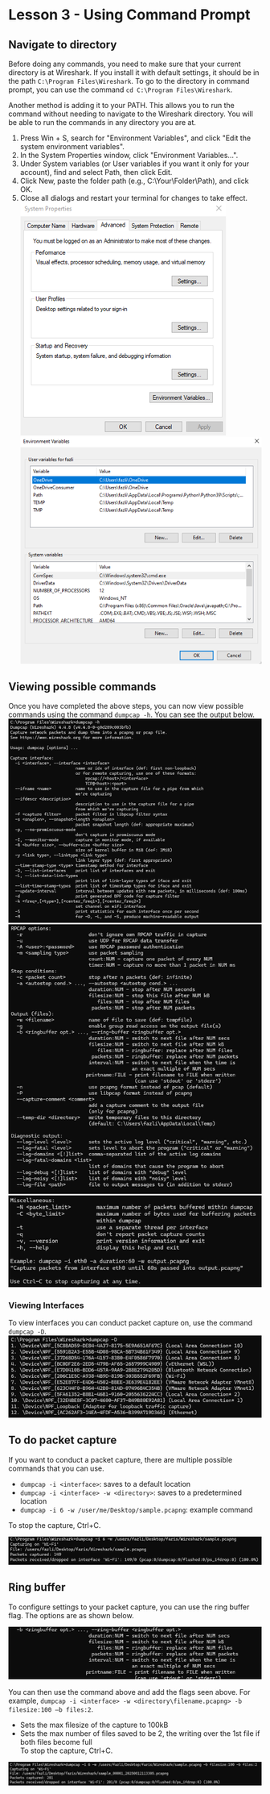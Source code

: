 # Lesson 3 - Using Command Prompt
## Navigate to directory
Before doing any commands, you need to make sure that your current directory is at Wireshark. If you install it with default settings, it should be in the path `C:\Program Files\Wireshark`. To go to the directory in command prompt, you can use the command `cd C:\Program Files\Wireshark`. <br>

Another method is adding it to your PATH. This allows you to run the command without needing to navigate to the Wireshark directory. You will be able to run the commands in any directory you are at.
1. Press Win + S, search for "Environment Variables", and click "Edit the system environment variables".
2. In the System Properties window, click "Environment Variables…".
3. Under System variables (or User variables if you want it only for your account), find and select Path, then click Edit.
4. Click New, paste the folder path (e.g., C:\Your\Folder\Path), and click OK.
5. Close all dialogs and restart your terminal for changes to take effect.
![Lesson3_1](Screenshots/Lesson3/Lesson3_8.PNG)<br>
![Lesson3_1](Screenshots/Lesson3/Lesson3_9.PNG)<br>

## Viewing possible commands
Once you have completed the above steps, you can now view possible commands using the command `dumpcap -h`. You can see the output below.
![Lesson3_1](Screenshots/Lesson3/Lesson3_1.PNG)<br>
![Lesson3_1](Screenshots/Lesson3/Lesson3_2.PNG)<br>
![Lesson3_1](Screenshots/Lesson3/Lesson3_3.PNG)<br>

### Viewing Interfaces
To view interfaces you can conduct packet capture on, use the command `dumpcap -D`.
![Lesson3_1](Screenshots/Lesson3/Lesson3_4.PNG)<br>

## To do packet capture
If you want to conduct a packet capture, there are multiple possible commands that you can use.
- `dumpcap -i <interface>`: saves to a default location
- `dumpcap -i <interface> -w <directory>`: saves to a predetermined location<br>
- `dumpcap -i 6 -w /user/me/Desktop/sample.pcapng`: example command

To stop the capture, Ctrl+C. <br>

![Lesson3_1](Screenshots/Lesson3/Lesson3_5.PNG)<br>

## Ring buffer
To configure settings to your packet capture, you can use the ring buffer flag. The options are as shown below.<br>

![Lesson3_1](Screenshots/Lesson3/Lesson3_6.PNG)<br>

You can then use the command above and add the flags seen above. For example, `dumpcap -i <interface> -w <directory\filename.pcapng> -b filesize:100 –b files:2`.
- Sets the max filesize of the capture to 100kB
- Sets the max number of files saved to be 2, the writing over the 1st file if both files become full<br>
To stop the capture, Ctrl+C.<br>

![Lesson3_1](Screenshots/Lesson3/Lesson3_7.PNG)<br>